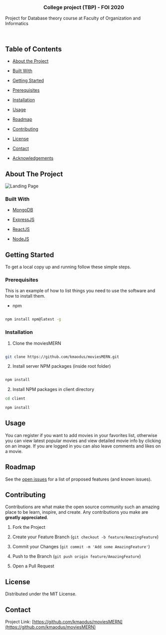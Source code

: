 
<!-- PROJECT SHIELDS -->

<!--

*** I'm using markdown "reference style" links for readability.

*** Reference links are enclosed in brackets [ ] instead of parentheses ( ).

*** See the bottom of this document for the declaration of the reference variables

*** for contributors-url, forks-url, etc. This is an optional, concise syntax you may use.

*** https://www.markdownguide.org/basic-syntax/#reference-style-links

-->

  

<!-- [![Contributors][contributors-shield]][contributors-url]

[![Forks][forks-shield]][forks-url]

[![Stargazers][stars-shield]][stars-url]

[![Issues][issues-shield]][issues-url]

[![MIT License][license-shield]][license-url]

[![LinkedIn][linkedin-shield]][linkedin-url] -->

  

<!-- PROJECT LOGO -->

<br />

<p align="center">

<a href="https://github.com/kmaodus/moviesMERN">

<!-- <img src="images/logo.png" alt="Logo" width="80" height="80"> -->

</a>

  

<h3 align="center">College project (TBP) - FOI 2020</h3>

  

<p align="center">

Project for Database theory course at Faculty of Organization and Informatics

<br />

</p>

  

<!-- TABLE OF CONTENTS -->

  

## Table of Contents

  

- [About the Project](#about-the-project)

- [Built With](#built-with)

- [Getting Started](#getting-started)

- [Prerequisites](#prerequisites)

- [Installation](#installation)

- [Usage](#usage)

- [Roadmap](#roadmap)

- [Contributing](#contributing)

- [License](#license)

- [Contact](#contact)

- [Acknowledgements](#acknowledgements)

  

<!-- ABOUT THE PROJECT -->

  

## About The Project

  

![Landing Page](./assets/landingPage)

  

### Built With

  

- [MongoDB]()

- [ExpressJS]()

- [ReactJS]()

- [NodeJS]()

  

<!-- GETTING STARTED -->

  

## Getting Started

  

To get a local copy up and running follow these simple steps.

  

### Prerequisites

  

This is an example of how to list things you need to use the software and how to install them.

  

- npm

  

```sh

npm install npm@latest -g

```

  

### Installation

  

1. Clone the moviesMERN

  

```sh

git clone https://github.com/kmaodus/moviesMERN.git

```

  

2. Install server NPM packages (inside root folder)

  

```sh

npm install

```
2. Install NPM packages in client directory
```sh
cd client

npm install

```
  

<!-- USAGE EXAMPLES -->

  

## Usage

  

You can register if you want to add movies in your favorites list, otherwise you can view latest popular movies and view detailed movie info by clicking on an image. If you are logged in you can also leave comments and likes on a movie.

    

<!-- ROADMAP -->

  

## Roadmap

  

See the [open issues](https://github.com/kmaodus/moviesMERN/issues) for a list of proposed features (and known issues).

  

<!-- CONTRIBUTING -->

  

## Contributing

  

Contributions are what make the open source community such an amazing place to be learn, inspire, and create. Any contributions you make are **greatly appreciated**.

  

1. Fork the Project

2. Create your Feature Branch (`git checkout -b feature/AmazingFeature`)

3. Commit your Changes (`git commit -m 'Add some AmazingFeature'`)

4. Push to the Branch (`git push origin feature/AmazingFeature`)

5. Open a Pull Request

  

<!-- LICENSE -->

  

## License

  

Distributed under the MIT License.

  

<!-- CONTACT -->

  

## Contact

  

Project Link: [https://github.com/kmaodus/moviesMERN](https://github.com/kmaodus/moviesMERN)

  

<!-- ACKNOWLEDGEMENTS -->

<!-- MARKDOWN LINKS & IMAGES -->

<!-- https://www.markdownguide.org/basic-syntax/#reference-style-links -->

  

[contributors-shield]: https://img.shields.io/github/contributors/othneildrew/Best-README-Template.svg?style=flat-square

[contributors-url]: https://github.com/othneildrew/Best-README-Template/graphs/contributors

[forks-shield]: https://img.shields.io/github/forks/othneildrew/Best-README-Template.svg?style=flat-square

[forks-url]: https://github.com/othneildrew/Best-README-Template/network/members

[stars-shield]: https://img.shields.io/github/stars/othneildrew/Best-README-Template.svg?style=flat-square

[stars-url]: https://github.com/othneildrew/Best-README-Template/stargazers

[issues-shield]: https://img.shields.io/github/issues/othneildrew/Best-README-Template.svg?style=flat-square

[issues-url]: https://github.com/othneildrew/Best-README-Template/issues

[license-shield]: https://img.shields.io/github/license/othneildrew/Best-README-Template.svg?style=flat-square

[license-url]: https://github.com/othneildrew/Best-README-Template/blob/master/LICENSE.txt

[linkedin-shield]: https://img.shields.io/badge/-LinkedIn-black.svg?style=flat-square&logo=linkedin&colorB=555

[linkedin-url]: https://linkedin.com/in/othneildrew

[product-screenshot]: images/screenshot.png